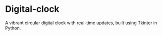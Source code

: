 # Digital-clock
A vibrant circular digital clock with real-time updates, built using Tkinter in Python.
